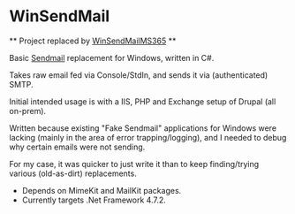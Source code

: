 # WinSendMail
** Project replaced by [WinSendMailMS365](https://github.com/dpo007/WinSendMailMS365) **

Basic [Sendmail](https://linux.die.net/man/8/sendmail.sendmail) replacement for Windows, written in C#.

Takes raw email fed via Console/StdIn, and sends it via (authenticated) SMTP.

Initial intended usage is with a IIS, PHP and Exchange setup of Drupal (all on-prem).

Written because existing "Fake Sendmail" applications for Windows were lacking (mainly in the area of error trapping/logging), and I needed to debug why certain emails were not sending.

For my case, it was quicker to just write it than to keep finding/trying various (old-as-dirt) replacements.

* Depends on MimeKit and MailKit packages.
* Currently targets .Net Framework 4.7.2.
